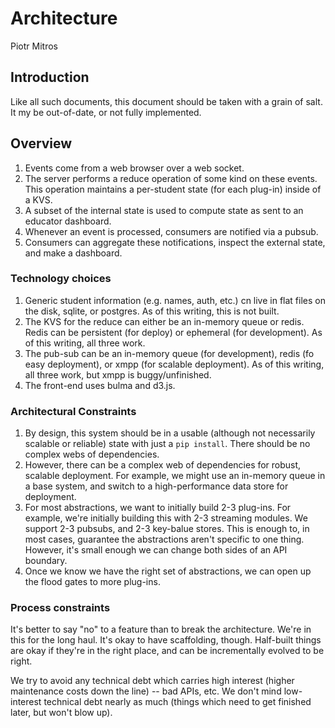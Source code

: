 # Architecture

Piotr Mitros

## Introduction

Like all such documents, this document should be taken with a grain of
salt. It my be out-of-date, or not fully implemented. 

## Overview

1. Events come from a web browser over a web socket.
2. The server performs a reduce operation of some kind on these
   events. This operation maintains a per-student state (for each
   plug-in) inside of a KVS.
3. A subset of the internal state is used to compute state as sent to
   an educator dashboard.
4. Whenever an event is processed, consumers are notified via a pubsub.
5. Consumers can aggregate these notifications, inspect the external state,
   and make a dashboard.

### Technology choices

1. Generic student information (e.g. names, auth, etc.) cn live in
   flat files on the disk, sqlite, or postgres. As of this writing, this
   is not built.
2. The KVS for the reduce can either be an in-memory queue or
   redis. Redis can be persistent (for deploy) or ephemeral (for
   development). As of this writing, all three work.
3. The pub-sub can be an in-memory queue (for development), redis (fo
   easy deployment), or xmpp (for scalable deployment). As of this writing,
   all three work, but xmpp is buggy/unfinished.
4. The front-end uses bulma and d3.js.

### Architectural Constraints

1. By design, this system should be in a usable (although not
   necessarily scalable or reliable) state with just a `pip
   install`. There should be no complex webs of dependencies.
2. However, there can be a complex web of dependencies for robust,
   scalable deployment. For example, we might use an in-memory
   queue in a base system, and switch to a high-performance data
   store for deployment.
3. For most abstractions, we want to initially build 2-3 plug-ins. For
   example, we're initially building this with 2-3 streaming
   modules. We support 2-3 pubsubs, and 2-3 key-balue stores. This is
   enough to, in most cases, guarantee the abstractions aren't
   specific to one thing. However, it's small enough we can change
   both sides of an API boundary.
4. Once we know we have the right set of abstractions, we can open up
   the flood gates to more plug-ins.

### Process constraints

It's better to say "no" to a feature than to break the
architecture. We're in this for the long haul. It's okay to have
scaffolding, though. Half-built things are okay if they're in the
right place, and can be incrementally evolved to be right.

We try to avoid any technical debt which carries high interest (higher
maintenance costs down the line) -- bad APIs, etc. We don't mind
low-interest technical debt nearly as much (things which need to get
finished later, but won't blow up).
